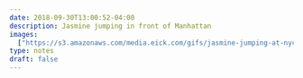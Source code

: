 ```yaml
---
date: 2018-09-30T13:00:52-04:00
description: Jasmine jumping in front of Manhattan
images:
  ["https://s3.amazonaws.com/media.eick.com/gifs/jasmine-jumping-at-nyc.gif"]
type: notes
draft: false
---
```

